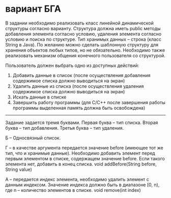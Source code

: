 # вариант БГА

В задании необходимо реализовать класс линейной динамической структуры согласно варианту.
Структура должна иметь public методы добавления элемента согласно условию,
удаления элемента согласно условию и поиска по структуре.
Тип хранимых данных – строка (класс String в Java). 
По желанию можно сделать шаблонную структуру для хранения объектов любых типов, но не обязательно.
Необходимо также реализовать механизм общения конечного пользователя со структурой. 

Пользователь должен выбрать одно из доступных действий:
  1. Добавить данные в список (после осуществления добавления содержимое списка должно выводиться на экран)
  2. Удалить данные из списка (после осуществления удаления содержимое списка должно выводиться на экран)
  3. Искать данные в списке
  4. Завершить работу программы (для C/C++ после завершения работы программы выделенная память должна быть освобождена)
  _____________________________________________________________________________________________________________________
  
  Задание задается тремя буквами. Первая буква – тип списка. Вторая буква – тип добавления. Третья буква – тип удаления.
  
  Б – Односвязный список.
  
  Г – в качестве аргумента передается значение before (имеющее тот же тип, что и хранимые данные). 
Необходимо добавить элемент перед первым элементом в списке, содержащем значение before. Если такого элемента нет, 
добавить в конец списка.     void addBefore(String before, String value)

  А – передается индекс элемента, необходимо удалить элемент с данным индексом. 
Значение индекса должно быть в диапазоне [0, n), где n – количество элементов в списке.   void remove(int index)
